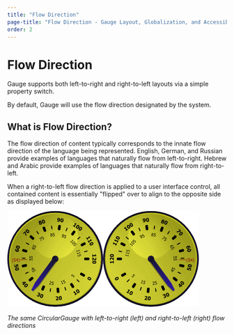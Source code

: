 ```yaml
---
title: "Flow Direction"
page-title: "Flow Direction - Gauge Layout, Globalization, and Accessibility Features"
order: 2
---
```

# Flow Direction

Gauge supports both left-to-right and right-to-left layouts via a simple property switch.

By default, Gauge will use the flow direction designated by the system.

## What is Flow Direction?

The flow direction of content typically corresponds to the innate flow direction of the language being represented.  English, German, and Russian provide examples of languages that naturally flow from left-to-right.  Hebrew and Arabic provide examples of languages that naturally flow from right-to-left.

When a right-to-left flow direction is applied to a user interface control, all contained content is essentially "flipped" over to align to the opposite side as displayed below:

![Screenshot](../images/circular-gauge-ticks.gif)![Screenshot](../images/circular-gauge-ticks-right-to-left.gif)

*The same CircularGauge with left-to-right (left) and right-to-left (right) flow directions*
